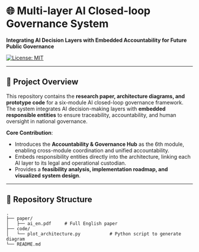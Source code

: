 # 🌐 Multi-layer AI Closed-loop Governance System  
**Integrating AI Decision Layers with Embedded Accountability for Future Public Governance**  

[![License: MIT](https://img.shields.io/badge/License-MIT-green.svg)](LICENSE)  

---

## 📄 Project Overview
This repository contains the **research paper, architecture diagrams, and prototype code** for a six-module AI closed-loop governance framework.  
The system integrates AI decision-making layers with **embedded responsible entities** to ensure traceability, accountability, and human oversight in national governance.

**Core Contribution**:
- Introduces the **Accountability & Governance Hub** as the 6th module, enabling cross-module coordination and unified accountability.
- Embeds responsibility entities directly into the architecture, linking each AI layer to its legal and operational custodian.
- Provides a **feasibility analysis, implementation roadmap, and visualized system design**.

---

## 📂 Repository Structure
```plaintext
.
├── paper/
│   ├── ai_en.pdf     # Full English paper
├── code/
│   └── plot_architecture.py           # Python script to generate diagram
└── README.md
